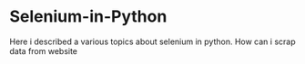 # Selenium-in-Python
Here i described a various topics about selenium in python. How can i scrap data from website 
